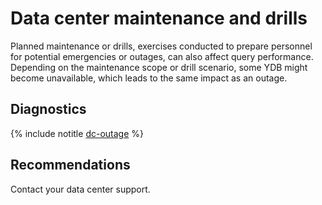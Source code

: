 # Data center maintenance and drills

Planned maintenance or drills, exercises conducted to prepare personnel for potential emergencies or outages, can also affect query performance. Depending on the maintenance scope or drill scenario, some YDB might become unavailable, which leads to the same impact as an outage.

## Diagnostics

{% include notitle [dc-outage](_includes/dc-outage.md) %}

## Recommendations

Contact your data center support.
